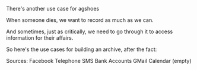 There's another use case for agshoes

When someone dies, we want to record as much as we can.

And sometimes, just as critically, we need to go through it to access information for their affairs.

So here's the use cases for building an archive, after the fact:

Sources:
  Facebook
  Telephone
  SMS
  Bank Accounts
  GMail
  Calendar (empty)


